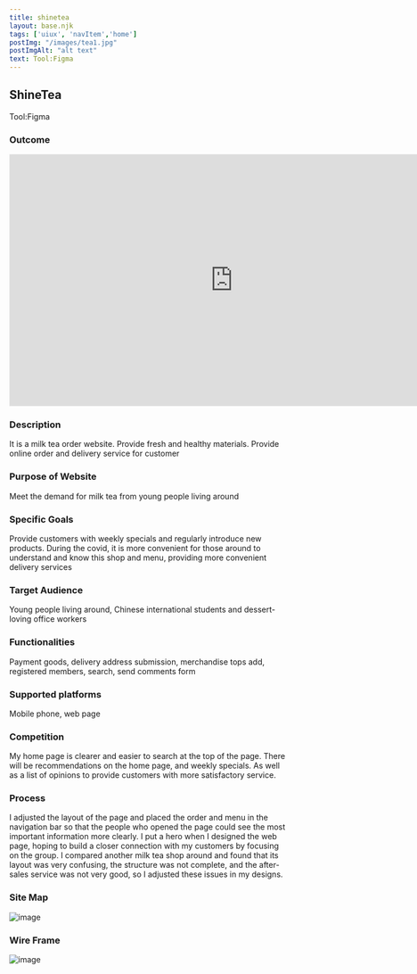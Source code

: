 ```yaml
---
title: shinetea
layout: base.njk
tags: ['uiux', 'navItem','home']
postImg: "/images/tea1.jpg"
postImgAlt: "alt text"
text: Tool:Figma 
---
```

  <main>
  <div class="detailpage">   
 <div class="description"> 
    <h2 class="dptitle">ShineTea</h2>  
   <p class="dpword">Tool:Figma</p>
   <h3 class="projectdetail">Outcome</h3>
<div class="iframecontainer"> 
 <iframe class="responsive-iframe" style="border: 1px solid rgba(0, 0, 0, 0.1);" width="800" height="450" src="https://www.figma.com/embed?embed_host=share&url=https%3A%2F%2Fwww.figma.com%2Ffile%2FCp2s91HBNUB1cW4wnX9Jd3%2FPrototype" allowfullscreen></iframe>
</div>
  <h3 class="projectdetail">Description</h3>
   <p class="dpword"> It is a milk tea order website.  Provide fresh and healthy materials. Provide online order and delivery service for customer </p>
   <h3 class="projectdetail">Purpose of Website </h3>
   <p class="dpword">Meet the demand for milk tea from young people living around</p>
   <h3 class="projectdetail">Specific Goals</h3>
   <p class="dpword">Provide customers with weekly specials and regularly introduce new products. During the covid, it is more convenient for those around to understand and know this shop and menu, providing more convenient delivery services</p>
   <h3 class="projectdetail">Target Audience </h3>
   <p class="dpword">Young people living around, Chinese international students and dessert-loving office workers</p>
   <h3 class="projectdetail">Functionalities</h3>
   <p class="dpword">Payment goods, delivery address submission, merchandise tops add, registered members, search, send comments form</p>
   <h3 class="projectdetail">Supported platforms</h3>
   <p class="dpword">Mobile phone, web page</p>
   <h3 class="projectdetail">Competition</h3>
   <p class="dpword">My home page is clearer and easier to search at the top of the page. There will be recommendations on the home page, and weekly specials. As well as a list of opinions to provide customers with more satisfactory service.</p>
   <h3 class="projectdetail">Process</h3>
    <p class="dpword">
   I adjusted the layout of the page and placed the order and menu in the navigation bar so that the people who opened the page could see the most important information more clearly.
I put a hero when I designed the web page, hoping to build a closer connection with my customers by focusing on the group.
I compared another milk tea shop around and found that its layout was very confusing, the structure was not complete, and the after-sales service was not very good, so I adjusted these issues in my designs.</p>

 </div>  
 <h3 class="projectdetail">Site Map</h3>
  <div class="dpimages-width"> 
<img src="/images/shineteasitemap.png"  class="dp" alt="image">
</div>
<h3 class="projectdetail">Wire Frame</h3>
<div class="dpimages-width"> 
 <img src="/images/shineteawireframe.png"  class="dp" alt="image" >
 </div>
  </main>